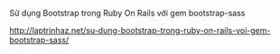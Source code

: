 Sử dụng Bootstrap trong Ruby On Rails với gem bootstrap-sass

http://laptrinhaz.net/su-dung-bootstrap-trong-ruby-on-rails-voi-gem-bootstrap-sass/